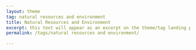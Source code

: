 ```yaml
---
layout: theme
tag: natural resources and environment
title: Natural Resources and Environment
excerpt: this text will appear as an excerpt on the theme/tag landing page
permalink: /tags/natural resources and environment/

---
```

